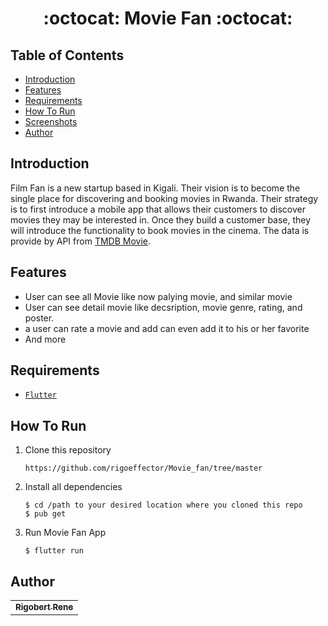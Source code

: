 

<h1 align="center">:octocat: Movie Fan :octocat:</h1>

## Table of Contents

- [Introduction](#introduction)
- [Features](#features)
- [Requirements](#requirements)
- [How To Run](howtorun)
- [Screenshots](#screenshots)
- [Author](#author)

## Introduction
Film Fan is a new startup based in Kigali. Their vision is to become the single place for discovering and booking movies in Rwanda. Their strategy is to first introduce a mobile app that allows their customers to discover movies they may be interested in. Once they build a customer base, they will introduce the functionality to book movies in the cinema. The data is provide by API from <a href="https://www.themoviedb.org/documentation/api">TMDB Movie</a>.


## Features
* User can see all Movie like now palying movie, and similar movie
* User can see detail movie like decsription, movie genre, rating, and poster.
* a user can rate a movie and add can even add it to his or her favorite
* And more

## Requirements
* [`Flutter`](http://flutter.dev/) 


## How To Run

1. Clone this repository
   ```
   https://github.com/rigoeffector/Movie_fan/tree/master
   ```
2. Install all dependencies 
   ```
   $ cd /path to your desired location where you cloned this repo
   $ pub get
   ```
3. Run Movie Fan App

   ```
   $ flutter run
   ```




## Author
<center>
  <table>
    <tr>
      <td align="center">
        <a href="https://github.com/ihsaninh">
          <sub><b>Rigobert  Rene</b></sub>
        </a>
      </td>
    </tr>
  </table>
</center>

